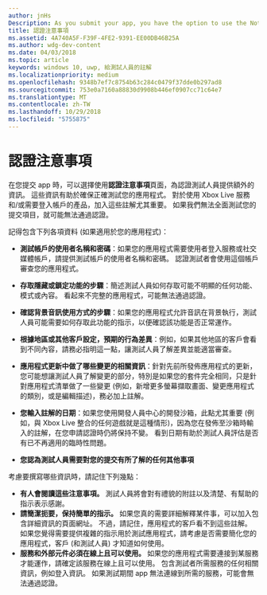 ```yaml
---
author: jnHs
Description: As you submit your app, you have the option to use the Notes for certification page to provide additional info to the certification testers. This info can help ensure that your app is tested correctly.
title: 認證注意事項
ms.assetid: 4A740A5F-F39F-4FE2-9391-EE00DB46B25A
ms.author: wdg-dev-content
ms.date: 04/03/2018
ms.topic: article
keywords: windows 10, uwp, 給測試人員的註解
ms.localizationpriority: medium
ms.openlocfilehash: 9348b7ef7c8754b63c284c0479f37dde0b297ad8
ms.sourcegitcommit: 753e0a7160a88830d9908b446ef0907cc71c64e7
ms.translationtype: MT
ms.contentlocale: zh-TW
ms.lasthandoff: 10/29/2018
ms.locfileid: "5755875"
---
```

# <a name="notes-for-certification"></a>認證注意事項


在您提交 app 時，可以選擇使用**認證注意事項**頁面，為認證測試人員提供額外的資訊。 這些資訊有助於確保正確測試您的應用程式。 對於使用 Xbox Live 服務和/或需要登入帳戶的產品，加入這些註解尤其重要。 如果我們無法全面測試您的提交項目，就可能無法通過認證。

記得包含下列各項資料 (如果適用於您的應用程式)：

-   **測試帳戶的使用者名稱和密碼**：如果您的應用程式需要使用者登入服務或社交媒體帳戶，請提供測試帳戶的使用者名稱和密碼。 認證測試者會使用這個帳戶審查您的應用程式。

-   **存取隱藏或鎖定功能的步驟**：簡述測試人員如何存取可能不明顯的任何功能、模式或內容。 看起來不完整的應用程式，可能無法通過認證。

-   **確認背景音訊使用方式的步驟**：如果您的應用程式允許音訊在背景執行，測試人員可能需要如何存取此功能的指示，以便確認該功能是否正常運作。

-  **根據地區或其他客戶設定，預期的行為差異**：例如，如果其他地區的客戶會看到不同內容，請務必指明這一點，讓測試人員了解差異並能適當審查。

-   **應用程式更新中做了哪些變更的相關資訊**：針對先前所發佈應用程式的更新， 您可能想讓測試人員了解變更的部分，特別是如果您的套件完全相同，只是針對應用程式清單做了一些變更 (例如，新增更多螢幕擷取畫面、變更應用程式的類別，或是編輯描述)，務必加上註解。

-   **您輸入註解的日期**：如果您使用開發人員中心的開發沙箱，此點尤其重要 (例如，與 Xbox Live 整合的任何遊戲就是這種情形)，因為您在發佈至沙箱時輸入的註解，在您申請認證時仍將保持不變。 看到日期有助於測試人員評估是否有已不再適用的臨時性問題。

-  **您認為測試人員需要對您的提交有所了解的任何其他事項**

考慮要撰寫哪些資訊時，請記住下列幾點：

-   **有人會閱讀這些注意事項。** 測試人員將會對有禮貌的附註以及清楚、有幫助的指示表示感謝。
-   **請簡潔扼要，保持簡單的指示。** 如果您真的需要詳細解釋某件事，可以加入包含詳細資訊的頁面網址。 不過，請記住，應用程式的客戶看不到這些註解。 如果您覺得需要提供複雜的指示用於測試應用程式，請考慮是否需要簡化您的應用程式，客戶 (和測試人員) 才知道如何使用。
-   **服務和外部元件必須在線上且可以使用。** 如果您的應用程式需要連接到某服務才能運作，請確定該服務在線上且可以使用。 包含測試者所需服務的任何相關資訊，例如登入資訊。 如果測試期間 app 無法連線到所需的服務，可能會無法通過認證。

 

 




